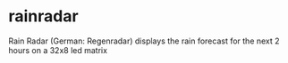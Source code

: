 # rainradar
Rain Radar (German: Regenradar)  displays the rain forecast for the next 2 hours on a 32x8 led matrix
